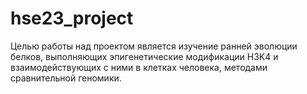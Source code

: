 # hse23_project

Целью работы над проектом является изучение ранней эволюции белков, выполняющих эпигенетические модификации H3K4 и взаимодействующих с ними в клетках человека, методами сравнительной геномики.
